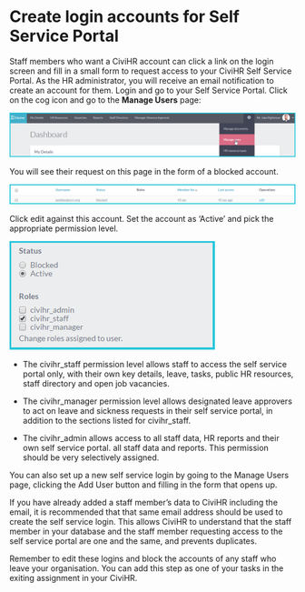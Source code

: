 Create login accounts for Self Service Portal
==========

Staff members who want a CiviHR account can click a link on the login screen and fill in a small form to request access to your CiviHR Self Service Portal. As the HR administrator, you will receive an email notification to create an account for them. Login and go to your Self Service Portal. Click on the cog icon and go to the **Manage Users** page:

![image](../img/manage-user.png)

You will see their request on this page in the form of a blocked account. 

![image](../img/blocked-user.png)

Click edit against this account. Set the account as ‘Active’  and pick the appropriate permission level. 

![image](../img/active-user.png)

-   The civihr_staff permission level allows staff to access the self service portal only, with their own key details, leave, tasks, public HR resources, staff directory and open job vacancies. 

-   The civihr_manager permission level allows designated leave approvers to act on leave and sickness requests in their self service portal, in addition to the sections listed for civihr_staff. 

-   The civihr_admin allows access to all staff data, HR reports and their own self service portal. all staff data and reports.  This permission should be very selectively assigned. 

You can also set up a new self service login by going to the Manage Users page, clicking the Add User button and filling in the form that opens up. 

If you have already added a staff member’s data to CiviHR including the email, it is recommended that that same email address should be used to create the self service login. This allows CiviHR to understand that the staff member in your database and the staff member requesting access to the self service portal are one and the same, and prevents duplicates. 

Remember to edit these logins and block the accounts of any staff who leave your organisation. You can add this step as one of your tasks in the exiting assignment in your CiviHR. 